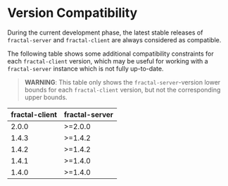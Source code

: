 # Version Compatibility

During the current development phase, the latest stable releases of
`fractal-server` and `fractal-client` are always considered as compatible.

The following table shows some additional compatibility constraints for each
`fractal-client` version, which may be useful for working with a
`fractal-server` instance which is not fully up-to-date.

> **WARNING**: This table only shows the `fractal-server`-version lower bounds
> for each `fractal-client` version, but not the corresponding upper bounds.


| fractal-client | fractal-server |
|----------------|----------------|
| 2.0.0          | >=2.0.0        |
| 1.4.3          | >=1.4.2        |
| 1.4.2          | >=1.4.2        |
| 1.4.1          | >=1.4.0        |
| 1.4.0          | >=1.4.0        |
